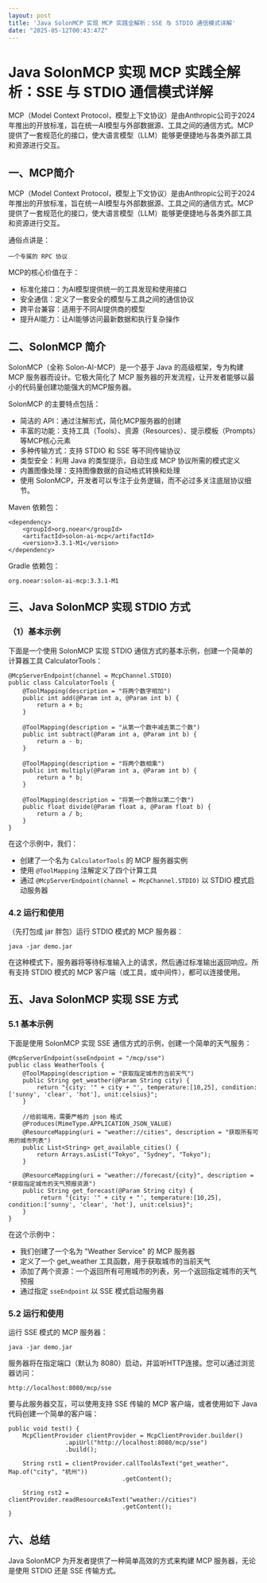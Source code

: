 ```yaml
---
layout: post
title: 'Java SolonMCP 实现 MCP 实践全解析：SSE 与 STDIO 通信模式详解'
date: "2025-05-12T00:43:47Z"
---
```

Java SolonMCP 实现 MCP 实践全解析：SSE 与 STDIO 通信模式详解
=============================================

MCP（Model Context Protocol，模型上下文协议）是由Anthropic公司于2024年推出的开放标准，旨在统一AI模型与外部数据源、工具之间的通信方式。MCP提供了一套规范化的接口，使大语言模型（LLM）能够更便捷地与各类外部工具和资源进行交互。

一、MCP简介
-------

MCP（Model Context Protocol，模型上下文协议）是由Anthropic公司于2024年推出的开放标准，旨在统一AI模型与外部数据源、工具之间的通信方式。MCP提供了一套规范化的接口，使大语言模型（LLM）能够更便捷地与各类外部工具和资源进行交互。

通俗点讲是：

    一个专属的 RPC 协议
    

MCP的核心价值在于：

*   标准化接口：为AI模型提供统一的工具发现和使用接口
*   安全通信：定义了一套安全的模型与工具之间的通信协议
*   跨平台兼容：适用于不同AI提供商的模型
*   提升AI能力：让AI能够访问最新数据和执行复杂操作

二、SolonMCP 简介
-------------

SolonMCP（全称 Solon-AI-MCP）是一个基于 Java 的高级框架，专为构建 MCP 服务器而设计。它极大简化了 MCP 服务器的开发流程，让开发者能够以最小的代码量创建功能强大的MCP服务器。

SolonMCP 的主要特点包括：

*   简洁的 API：通过注解形式，简化MCP服务器的创建
*   丰富的功能：支持工具（Tools）、资源（Resources）、提示模板（Prompts）等MCP核心元素
*   多种传输方式：支持 STDIO 和 SSE 等不同传输协议
*   类型安全：利用 Java 的类型提示，自动生成 MCP 协议所需的模式定义
*   内置图像处理：支持图像数据的自动格式转换和处理
*   使用 SolonMCP，开发者可以专注于业务逻辑，而不必过多关注底层协议细节。

Maven 依赖包：

    <dependency>
        <groupId>org.noear</groupId>
        <artifactId>solon-ai-mcp</artifactId>
        <version>3.3.1-M1</version>
    </dependency>
    

Gradle 依赖包：

    org.noear:solon-ai-mcp:3.3.1-M1
    

三、Java SolonMCP 实现 STDIO 方式
---------------------------

### （1）基本示例

下面是一个使用 SolonMCP 实现 STDIO 通信方式的基本示例，创建一个简单的计算器工具 CalculatorTools：

    @McpServerEndpoint(channel = McpChannel.STDIO)
    public class CalculatorTools {
        @ToolMapping(description = "将两个数字相加")
        public int add(@Param int a, @Param int b) {
            return a + b;
        }
    
        @ToolMapping(description = "从第一个数中减去第二个数")
        public int subtract(@Param int a, @Param int b) {
            return a - b;
        }
    
        @ToolMapping(description = "将两个数相乘")
        public int multiply(@Param int a, @Param int b) {
            return a * b;
        }
    
        @ToolMapping(description = "将第一个数除以第二个数")
        public float divide(@Param float a, @Param float b) {
            return a / b;
        }
    }
    

在这个示例中，我们：

*   创建了一个名为 `CalculatorTools` 的 MCP 服务器实例
*   使用 `@ToolMapping` 注解定义了四个计算工具
*   通过 `@McpServerEndpoint(channel = McpChannel.STDIO)` 以 STDIO 模式启动服务器

### 4.2 运行和使用

（先打包成 jar 胖包）运行 STDIO 模式的 MCP 服务器：

    java -jar demo.jar
    

在这种模式下，服务器将等待标准输入上的请求，然后通过标准输出返回响应。所有支持 STDIO 模式的 MCP 客户端（或工具，或中间件），都可以连接使用。

五、Java SolonMCP 实现 SSE 方式
-------------------------

### 5.1 基本示例

下面是使用 SolonMCP 实现 SSE 通信方式的示例，创建一个简单的天气服务：

    @McpServerEndpoint(sseEndpoint = "/mcp/sse")
    public class WeatherTools {
        @ToolMapping(description = "获取指定城市的当前天气")
        public String get_weather(@Param String city) {
            return "{city: '" + city + "', temperature:[10,25], condition:['sunny', 'clear', 'hot'], unit:celsius}";
        }
    
        //给前端用，需要严格的 json 格式
        @Produces(MimeType.APPLICATION_JSON_VALUE)
        @ResourceMapping(uri = "weather://cities", description = "获取所有可用的城市列表")
        public List<String> get_available_cities() {
            return Arrays.asList("Tokyo", "Sydney", "Tokyo");
        }
    
        @ResourceMapping(uri = "weather://forecast/{city}", description = "获取指定城市的天气预报资源")
        public String get_forecast(@Param String city) {
             return "{city: '" + city + "', temperature:[10,25], condition:['sunny', 'clear', 'hot'], unit:celsius}";
        }
    }
    

在这个示例中：

*   我们创建了一个名为 "Weather Service" 的 MCP 服务器
*   定义了一个 get\_weather 工具函数，用于获取城市的当前天气
*   添加了两个资源：一个返回所有可用城市的列表，另一个返回指定城市的天气预报
*   通过指定 `sseEndpoint` 以 SSE 模式启动服务器

### 5.2 运行和使用

运行 SSE 模式的 MCP 服务器：

    java -jar demo.jar
    

服务器将在指定端口（默认为 8080）启动，并监听HTTP连接。您可以通过浏览器访问：

    http://localhost:8080/mcp/sse
    

要与此服务器交互，可以使用支持 SSE 传输的 MCP 客户端，或者使用如下 Java 代码创建一个简单的客户端：

    public void test() {
        McpClientProvider clientProvider = McpClientProvider.builder()
                    .apiUrl("http://localhost:8080/mcp/sse")
                    .build();
    
        String rst1 = clientProvider.callToolAsText("get_weather", Map.of("city", "杭州"))
                                    .getContent();
                                       
        String rst2 = clientProvider.readResourceAsText("weather://cities")
                                    .getContent();
    }
    

六、总结
----

Java SolonMCP 为开发者提供了一种简单高效的方式来构建 MCP 服务器，无论是使用 STDIO 还是 SSE 传输方式。